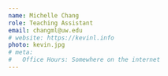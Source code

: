 ```yaml
---
name: Michelle Chang
role: Teaching Assistant
email: changml@uw.edu
# website: https://kevinl.info
photo: kevin.jpg
# meta:
#   Office Hours: Somewhere on the internet
---
```


<!-- [Schedule an appointment](#){: .btn .btn-outline } -->
